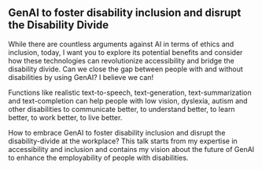 ## GenAI to foster disability inclusion and disrupt the Disability Divide

While there are countless arguments against AI in terms of ethics and inclusion, today, I want you to explore its potential benefits and 
consider how these technologies can revolutionize accessibility and bridge the disability divide.
Can we close the gap between people with and without disabilities by using GenAI? I believe we can!

Functions like realistic text-to-speech, text-generation, text-summarization and text-completion can help people with low vision,
dyslexia, autism and other disabilities to communicate better, to understand better, to learn better, to work better, to live better.

How to embrace GenAI to foster disability inclusion and disrupt the disability-divide at the workplace?
This talk starts from my expertise in accessibility and inclusion and contains my vision about the future of GenAI to enhance the employability of people with disabilities.